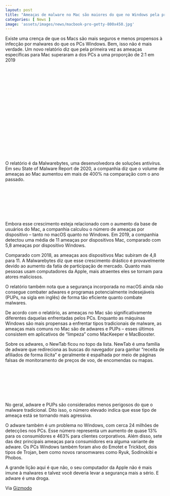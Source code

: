 ```yaml
---
layout: post
title: "Ameaças de malware no Mac são maiores do que no Windows pela primeira vez, diz relatório"
categories: [ News ]
image: 'assets/images/news/macbook-pro-getty-800x450.jpg'
---
```


Existe uma crença de que os Macs são mais seguros e menos propensos à infecção por malwares do que os PCs Windows. Bem, isso não é mais verdade. Um novo relatório diz que pela primeira vez as ameaças específicas para Mac superaram a dos PCs a uma proporção de 2:1 em 2019

<!-- QUADRADO -->
<script async src="//pagead2.googlesyndication.com/pagead/js/adsbygoogle.js"></script>
<ins class="adsbygoogle"
style="display:inline-block;width:336px;height:280px"
data-ad-client="ca-pub-2838251107855362"
data-ad-slot="5351066970"></ins>
<script>
(adsbygoogle = window.adsbygoogle || []).push({});
</script>

O relatório é da Malwarebytes, uma desenvolvedora de soluções antivírus. Em seu State of Malware Report de 2020, a companhia diz que o volume de ameaças ao Mac aumentou em mais de 400% na comparação com o ano passado.

<!-- MINI ANÚNCIO -->
<script async src="//pagead2.googlesyndication.com/pagead/js/adsbygoogle.js"></script>
<!-- Games Root -->
<ins class="adsbygoogle"
style="display:inline-block;width:730px;height:95px"
data-ad-client="ca-pub-2838251107855362"
data-ad-slot="5351066970"></ins>
<script>
(adsbygoogle = window.adsbygoogle || []).push({});
</script>

Embora esse crescimento esteja relacionado com o aumento da base de usuários do Mac, a companhia calculou o número de ameaças por dispositivo – tanto no macOS quanto no Windows. Em 2019, a companhia detectou uma média de 11 ameaças por dispositivos Mac, comparado com 5,8 ameaças por dispositivo Windows.

<!-- RETANGULO LARGO 2 -->
<script async src="//pagead2.googlesyndication.com/pagead/js/adsbygoogle.js"></script>
<ins class="adsbygoogle"
style="display:block; text-align:center;"
data-ad-layout="in-article"
data-ad-format="fluid"
data-ad-client="ca-pub-2838251107855362"
data-ad-slot="8549252987"></ins>
<script>
(adsbygoogle = window.adsbygoogle || []).push({});
</script>

Comparado com 2018, as ameaças aos dispositivos Mac subiram de 4,8 para 11. A Malwarebytes diz que esse crescimento drástico é provavelmente devido ao aumento da fatia de participação de mercado. Quanto mais pessoas usam computadores da Apple, mais atraentes eles se tornam para atores maliciosos.

<!-- RETANGULO LARGO -->
<script async src="https://pagead2.googlesyndication.com/pagead/js/adsbygoogle.js"></script>
<!-- Informat -->
<ins class="adsbygoogle"
style="display:block"
data-ad-client="ca-pub-2838251107855362"
data-ad-slot="2327980059"
data-ad-format="auto"
data-full-width-responsive="true"></ins>
<script>
(adsbygoogle = window.adsbygoogle || []).push({});
</script>

O relatório também nota que a segurança incorporada no macOS ainda não consegue combater adwares e programas potencialmente indesejáveis (PUPs, na sigla em inglês) de forma tão eficiente quanto combate malwares.

De acordo com o relatório, as ameaças no Mac são significativamente diferentes daquelas enfrentadas pelos PCs. Enquanto as máquinas Windows são mais propensas a enfrentar tipos tradicionais de malware, as ameaças mais comuns no Mac são de adwares e PUPs – esses últimos consistem em aplicativos de “limpeza” como MacKeeper e MacBooster.

Sobre os adwares, o NewTab ficou no topo da lista. NewTab é uma família de adware que redireciona as buscas do navegador para ganhar “receita de afiliados de forma ilícita” e geralmente é espalhada por meio de páginas falsas de monitoramento de preços de voo, de encomendas ou mapas.

<!-- MINI ANÚNCIO -->
<script async src="//pagead2.googlesyndication.com/pagead/js/adsbygoogle.js"></script>
<!-- Games Root -->
<ins class="adsbygoogle"
style="display:inline-block;width:730px;height:95px"
data-ad-client="ca-pub-2838251107855362"
data-ad-slot="5351066970"></ins>
<script>
(adsbygoogle = window.adsbygoogle || []).push({});
</script>

No geral, adware e PUPs são considerados menos perigosos do que o malware tradicional. Dito isso, o número elevado indica que esse tipo de ameaça está se tornando mais agressiva.

O adware também é um problema no Windows, com cerca 24 milhões de detecções nos PCs. Esse número representa um aumento de quase 13% para os consumidores e 463% para clientes corporativos. Além disso, sete das dez principais ameaças para consumidores era alguma variante de adware. Os PCs Windows também foram alvo do Emotet e Trickbot, dois tipos de Trojan, bem como novos ransomwares como Ryuk, Sodinokibi e Phobos.

A grande lição aqui é que não, o seu computador da Apple não é mais imune à malwares e talvez você deveria levar a segurança mais a sério. E adware é uma droga.

Via [Gizmodo](https://gizmodo.uol.com.br/ameacas-malware-mac-maiores-que-windows/)
